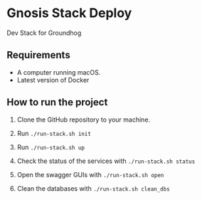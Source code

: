 # Gnosis Stack Deploy

Dev Stack for Groundhog

## Requirements

* A computer running macOS.
* Latest version of Docker

## How to run the project

1. Clone the GitHub repository to your machine.

2. Run `./run-stack.sh init`

3. Run `./run-stack.sh up`

4. Check the status of the services with `./run-stack.sh status`

5. Open the swagger GUIs with `./run-stack.sh open`

6. Clean the databases with `./run-stack.sh clean_dbs`
